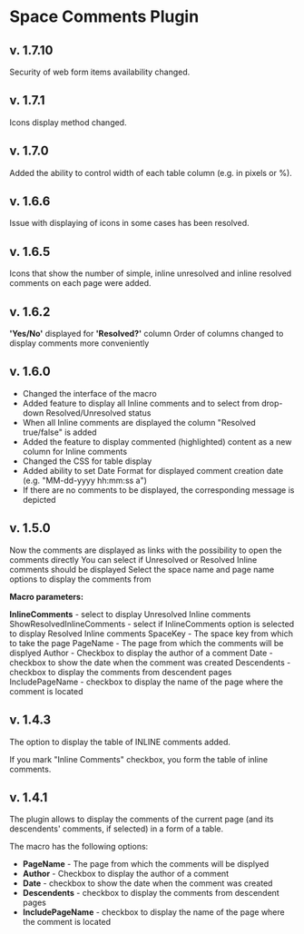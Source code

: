 # Space Comments Plugin #

## v. 1.7.10 ##

Security of web form items availability changed.

## v. 1.7.1 ##

Icons display method changed.

## v. 1.7.0 ##

Added the ability to control width of each table column (e.g. in pixels or %).

## v. 1.6.6 ##

Issue with displaying of icons in some cases has been resolved.

## v. 1.6.5 ##

Icons that show the number of simple, inline unresolved and inline resolved comments on each page were added.

## v. 1.6.2 ##

<b>'Yes/No'</b> displayed for <b>'Resolved?'</b> column
Order of columns changed to display comments more conveniently

## v. 1.6.0 ##

* Changed the interface of the macro
* Added feature to display all Inline comments and to select from drop-down Resolved/Unresolved status
* When all Inline comments are displayed the column "Resolved true/false" is added
* Added the feature to display commented (highlighted) content as a new column for Inline comments
* Changed the CSS for table display
* Added ability to set Date Format for displayed comment creation date (e.g. "MM-dd-yyyy hh:mm:ss a")
* If there are no comments to be displayed, the corresponding message is depicted

## v. 1.5.0 ##

Now the comments are displayed as links with the possibility to open the comments directly
You can select if Unresolved or Resolved Inline comments should be displayed
Select the space name and page name options to display the comments from

<b>Macro parameters:</b>

<b>InlineComments</b> - select to display Unresolved Inline comments 
ShowResolvedInlineComments - select if InlineComments option is selected to display Resolved Inline comments 
SpaceKey - The space key from which to take the page PageName - The page from which the comments will be displyed 
Author - Checkbox to display the author of a comment Date - checkbox to show the date when the comment was created 
Descendents - checkbox to display the comments from descendent pages 
IncludePageName - checkbox to display the name of the page where the comment is located

## v. 1.4.3 ##

The option to display the table of INLINE comments added.

If you mark "Inline Comments" checkbox, you form the table of inline comments.

## v. 1.4.1 ##

The plugin allows to display the comments of the current page (and its descendents' comments, if selected) in a form of a table.

The macro has the following options:

* <b>PageName</b> - The page from which the comments will be displyed
* <b>Author</b> - Checkbox to display the author of a comment
* <b>Date</b> - checkbox to show the date when the comment was created
* <b>Descendents</b> - checkbox to display the comments from descendent pages
* <b>IncludePageName</b> - checkbox to display the name of the page where the comment is located
